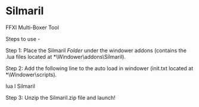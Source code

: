 # Silmaril
FFXI Multi-Boxer Tool

Steps to use -

Step 1: Place the Silmaril *Folder* under the windower addons (contains the .lua files located at *\Windower\addons\Silmaril).

Step 2: Add the following line to the auto load in windower (init.txt located at *\Windower\scripts).

lua l Silmaril

Step 3: Unzip the Silmaril.zip file and launch!
